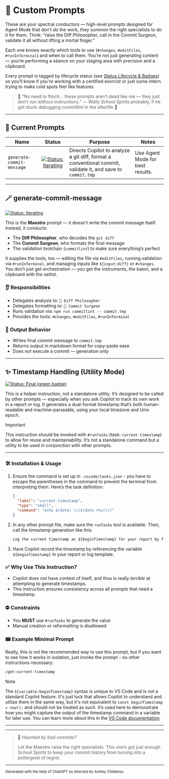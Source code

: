 # 🎼 Custom Prompts

These are your spectral conductors — high-level prompts designed for Agent Mode that don’t _do_ the work, they summon the right specialists to do it for them. Think: “raise the Diff Philosopher, call in the Commit Surgeon, validate it all without lifting a mortal finger.”

Each one knows exactly which tools to use (`#changes`, `#editFiles`, `#runInTerminal`) and when to call them. You’re not just generating content — you’re performing a séance on your staging area with precision and a clipboard.

Every prompt is tagged by lifecycle status (see [Status Lifecycle & Badges](../../docs/status-badge-lifecycle.md)) so you’ll know if you're working with a certified exorcist or just some intern trying to make cold spots feel like features.

> 🦄 “No need to flinch... these prompts aren’t dead like me — they just don’t run without instructions.”
> — Wally _School Spirits_ probably, if he got stuck debugging commitlint in the afterlife 👻

---

## 📄 Current Prompts

| Name | Status | Purpose | Notes |
| - | :-: | - | - |
| `generate-commit-message` | [![Status: Iterating](https://img.shields.io/badge/status-iterating-FF6600.svg)](#-generate-commit-message) | Directs Copilot to analyze a git diff, format a conventional commit, validate it, and save to `commit.tmp` | Use Agent Mode for best results. |

---

## 🪄 generate-commit-message

[![Status: Iterating](https://img.shields.io/badge/status-iterating-FF6600.svg)](#-generate-commit-message)

This is the **Maestro** prompt — it doesn't write the commit message itself. Instead, it _conducts_:

- The **Diff Philosopher**, who decodes the `git diff`
- The **Commit Surgeon**, who formats the final message
- The validation toolchain (`commitlint`) to make sure everything’s perfect

It supplies the tools, too — editing the file via `#editFiles`, running validation via `#runInTerminal`, and managing inputs like `${input:diff}` or `#changes`. You don’t just get orchestration — you get the instruments, the baton, and a clipboard with the setlist.

### 👂 Responsibilities

- Delegates analysis to: `🎩 Diff Philosopher`
- Delegates formatting to: `🧠 Commit Surgeon`
- Runs validation via: `npm run commitlint -- commit.tmp`
- Provides the tools: `#changes`, `#editFiles`, `#runInTerminal`

### 💾 Output Behavior

- Writes final commit message to `commit.tmp`
- Returns output in markdown format for copy-paste ease
- Does _not_ execute a commit — generation only

---

## ✨ Timestamp Handling (Utility Mode)

[![Status: Final (green badge)](https://img.shields.io/badge/status-final-32852F.svg)](#-timestamp-handling-utility-mode)

This is a helper instruction, not a standalone utility. It’s designed to be called by other prompts — especially when you ask Copilot to track its own work in a report or log. It generates a dual-format timestamp that’s both human-readable and machine-parseable, using your local timezone and Unix epoch.

> [!IMPORTANT]
>
> This instruction should be invoked with `#runTasks` (task: `current-timestamp`) to allow for reuse and maintainability. It’s not a standalone command but a utility to be used in conjunction with other prompts.

---

### 🛠️ Installation & Usage

1. Ensure the command is set up in `.vscode/tasks.json` - you have to escape the parentheses in the command to prevent the terminal from interpreting them. Here’s the task definition:

   ```json
   {
     "label": "current-timestamp",
     "type": "shell",
     "command": "echo $(date) \\($(date +%s)\\)"
   }
   ```

2. In any other prompt file, make sure the `runTasks` tool is available. Then, call the timestamp generation like this:

   ```markdown
   Log the current timestamp as ${beginTimestamp} for your report by following [get-current-timestamp](./get-current-timestamp.prompt.md)
   ```

3. Have Copilot record the timestamp by referencing the variable `${beginTimestamp}` in your report or log template.

### ✅ Why Use This Instruction?

- Copilot does not have context of itself, and thus is really _terrible_ at attempting to generate timestamps.
- This instruction ensures consistency across all prompts that need a timestamp.

### ⛔ Constraints

- You **MUST** use `#runTasks` to generate the value
- Manual creation or reformatting is disallowed

### 📟 Example Minimal Prompt

Really, this is not the recommended way to use this prompt, but if you want to see how it works in isolation, just invoke the prompt - no other instructions necessary:

```markdown copy
/get-current-timestamp
```

> [!NOTE]
> The `${variable:beginTimestamp}` syntax is unique to VS Code and is not a standard Copilot feature. It's just luck that allows Copilot to understand and utilize them in the same way, but it's not equivalent to `const beginTimestamp = now();` and should not be treated as such.
> It’s used here to demonstrate how you might capture the output of the timestamp command in a variable for later use. You can learn more about this in the [VS Code documentation](https://code.visualstudio.com/docs/editor/variables-reference).

---

---

> 👻 _Haunted by bad commits?_
>
> Let the Maestro raise the right specialists. This one’s got just enough _School Spirits_ to keep your commit history from turning into a poltergeist of regret.

---

<small>Generated with the help of ChatGPT as directed by Ashley Childress.</small>
